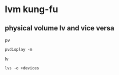 # lvm kung-fu

## physical volume lv and vice versa

pv
```
pvdisplay -m
```

lv 
```
lvs -o +devices
```
